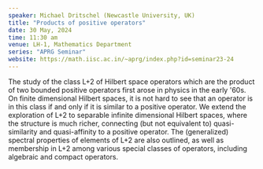 ```yaml
---
speaker: Michael Dritschel (Newcastle University, UK)
title: "Products of positive operators"
date: 30 May, 2024
time: 11:30 am
venue: LH-1, Mathematics Department
series: "APRG Seminar"
website: https://math.iisc.ac.in/~aprg/index.php?id=seminar23-24
---
```


The study of the class L+2 of Hilbert space operators which are the product of two bounded positive operators first arose in physics in the early '60s.
On finite dimensional Hilbert spaces, it is not hard to see that an operator is in this class if and only if it is similar to a positive operator.
We extend the exploration of L+2 to separable infinite dimensional Hilbert spaces, where the structure is much richer, connecting (but not equivalent to)
quasi-similarity and quasi-affinity to a positive operator.  The (generalized) spectral properties of elements of L+2 are also outlined, as well as
membership in L+2 among various special classes of operators, including algebraic and compact operators.
